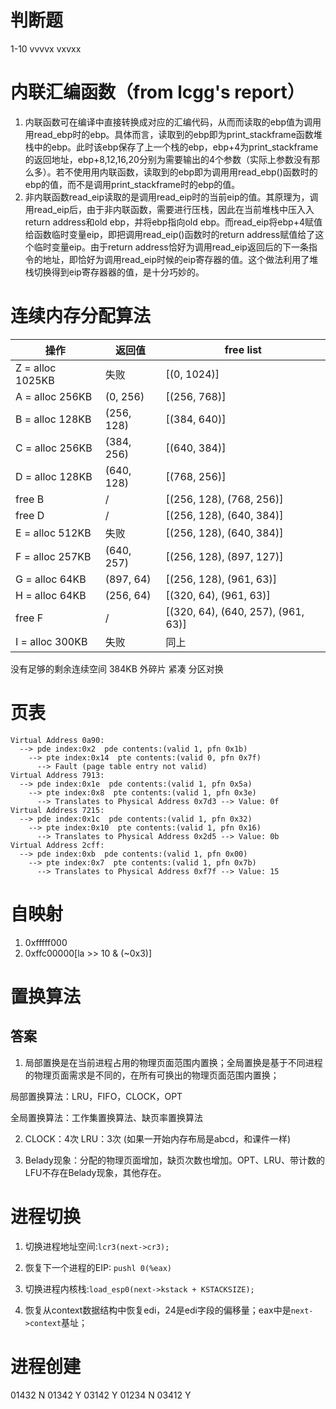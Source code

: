 # 判断题

1-10 vvvvx vxvxx

# 内联汇编函数（from lcgg's report）

1. 内联函数可在编译中直接转换成对应的汇编代码，从⽽而读取的ebp值为调⽤用read_ebp时的ebp。具体⽽言，读取到的ebp即为print_stackframe函数堆栈中的ebp。此时该ebp保存了上一个栈的ebp，ebp+4为print_stackframe的返回地址，ebp+8,12,16,20分别为需要输出的4个参数（实际上参数没有那么多）。若不使⽤用内联函数，读取到的ebp即为调⽤用read_ebp()函数时的ebp的值，⽽不是调用print_stackframe时的ebp的值。
2. 非内联函数read_eip读取的是调用read_eip时的当前eip的值。其原理为，调用read_eip后，由于非内联函数，需要进行压栈，因此在当前堆栈中压⼊入return address和old ebp，并将ebp指向old ebp。而read_eip将ebp+4赋值给函数临时变量eip，即把调用read_eip()函数时的return address赋值给了这个临时变量eip。由于return address恰好为调用read_eip返回后的下一条指令的地址，即恰好为调⽤read_eip时候的eip寄存器的值。这个做法利用了堆栈切换得到eip寄存器器的值，是十分巧妙的。

# 连续内存分配算法

| 操作             | 返回值     | free list                          |
| ---              | ---        | ---                                |
| Z = alloc 1025KB | 失败       | [(0, 1024)]                        |
| A = alloc 256KB  | (0, 256)   | [(256, 768)]                       |
| B = alloc 128KB  | (256, 128) | [(384, 640)]                       |
| C = alloc 256KB  | (384, 256) | [(640, 384)]                       |
| D = alloc 128KB  | (640, 128) | [(768, 256)]                       |
| free B           | /          | [(256, 128), (768, 256)]           |
| free D           | /          | [(256, 128), (640, 384)]           |
| E = alloc 512KB  | 失败       | [(256, 128), (640, 384)]           |
| F = alloc 257KB  | (640, 257) | [(256, 128), (897, 127)]           |
| G = alloc 64KB   | (897, 64)  | [(256, 128), (961, 63)]            |
| H = alloc 64KB   | (256, 64)  | [(320, 64), (961, 63)]             |
| free F           | /          | [(320, 64), (640, 257), (961, 63)] |
| I = alloc 300KB  | 失败       | 同上                               |

没有足够的剩余连续空间 384KB
外碎片 
紧凑 分区对换 

# 页表

```
Virtual Address 0a90:
  --> pde index:0x2  pde contents:(valid 1, pfn 0x1b)
    --> pte index:0x14  pte contents:(valid 0, pfn 0x7f)
      --> Fault (page table entry not valid)
Virtual Address 7913:
  --> pde index:0x1e  pde contents:(valid 1, pfn 0x5a)
    --> pte index:0x8  pte contents:(valid 1, pfn 0x3e)
      --> Translates to Physical Address 0x7d3 --> Value: 0f
Virtual Address 7215:
  --> pde index:0x1c  pde contents:(valid 1, pfn 0x32)
    --> pte index:0x10  pte contents:(valid 1, pfn 0x16)
      --> Translates to Physical Address 0x2d5 --> Value: 0b
Virtual Address 2cff:
  --> pde index:0xb  pde contents:(valid 1, pfn 0x00)
    --> pte index:0x7  pte contents:(valid 1, pfn 0x7b)
      --> Translates to Physical Address 0xf7f --> Value: 15
```

# 自映射

1. 0xfffff000
2. 0xffc00000[la >> 10 & (~0x3)]

# 置换算法

## 答案

1. 局部置换是在当前进程占用的物理页面范围内置换；全局置换是基于不同进程的物理页面需求是不同的，在所有可换出的物理页面范围内置换；

局部置换算法：LRU，FIFO，CLOCK，OPT

全局置换算法：工作集置换算法、缺页率置换算法

2. CLOCK：4次 LRU：3次 (如果一开始内存布局是abcd，和课件一样)

3. Belady现象：分配的物理页面增加，缺页次数也增加。OPT、LRU、带计数的LFU不存在Belady现象，其他存在。

# 进程切换

1. 切换进程地址空间:`lcr3(next->cr3);`

2. 恢复下一个进程的EIP: `pushl 0(%eax)`

3. 切换进程内核栈:`load_esp0(next->kstack + KSTACKSIZE);`

4. 恢复从context数据结构中恢复edi，24是edi字段的偏移量；eax中是`next->context`基址；



# 进程创建

01432	N
01342 	Y
03142 	Y
01234 	N
03412 	Y

